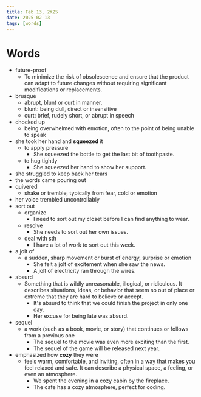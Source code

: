 ```yaml
---
title: Feb 13, 2K25
date: 2025-02-13
tags: [words]
---
```


# Words

- future-proof
  - To minimize the risk of obsolescence and ensure that the product can adapt to future changes without requiring significant modifications or replacements.
- brusque
  - abrupt, blunt or curt in manner.
  - blunt: being dull, direct or insensitive
  - curt: brief, rudely short, or abrupt in speech
- chocked up
  - being overwhelmed with emotion, often to the point of being unable to speak
- she took her hand and **squeezed** it
  - to apply pressure
    - She squeezed the bottle to get the last bit of toothpaste.
  - to hug tightly
    - She squeezed her hand to show her support.
- she struggled to keep back her tears
- the words came pouring out
- quivered
  - shake or tremble, typically from fear, cold or emotion
- her voice trembled uncontrollably
- sort out
  - organize
    - I need to sort out my closet before I can find anything to wear.
  - resolve
    - She needs to sort out her own issues.
  - deal with sth
    - I have a lot of work to sort out this week.
- a jolt of
  - a sudden, sharp movement or burst of energy, surprise or emotion
    - She felt a jolt of excitement when she saw the news.
    - A jolt of electricity ran through the wires.
- absurd
  - Something that is wildly unreasonable, illogical, or ridiculous. It describes situations, ideas, or behavior that seem so out of place or extreme that they are hard to believe or accept.
    - It's absurd to think that we could finish the project in only one day.
    - Her excuse for being late was absurd.
- sequel
  - a work (such as a book, movie, or story) that continues or follows from a previous one
    - The sequel to the movie was even more exciting than the first.
    - The sequel of the game will be released next year.
- emphasized how **cozy** they were
  - feels warm, comfortable, and inviting, often in a way that makes you feel relaxed and safe. It can describe a physical space, a feeling, or even an atmosphere.
    - We spent the evening in a cozy cabin by the fireplace.
    - The cafe has a cozy atmosphere, perfect for coding.
